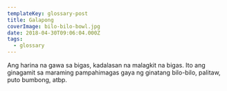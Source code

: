 ```yaml
---
templateKey: glossary-post
title: Galapong
coverImage: bilo-bilo-bowl.jpg
date: 2018-04-30T09:06:04.000Z
tags:
  - glossary
---
```


Ang harina na gawa sa bigas, kadalasan na malagkit na bigas. Ito ang ginagamit sa maraming pampahimagas gaya ng ginatang bilo-bilo, palitaw, puto bumbong, atbp.